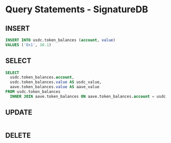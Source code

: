 # Query Statements - SignatureDB

## INSERT

```sql
INSERT INTO usdc.token_balances (account, value)
VALUES ('0x1', 10.1)
```
## SELECT

```sql
SELECT
  usdc.token_balances.account,
  usdc.token_balances.value AS usdc_value,
  aave.token_balances.value AS aave_value
FROM usdc.token_balances
  INNER JOIN aave.token_balances ON aave.token_balances.account = usdc.token_balances.account
```

## UPDATE

```sql
```

## DELETE

```sql
```
